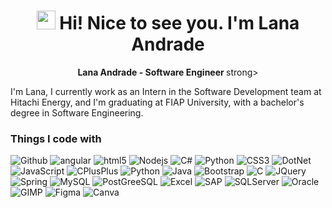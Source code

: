 <h1 align="center"><img src="https://emojis.slackmojis.com/emojis/images/1531849430/4246/blob-sunglasses.gif?1531849430" width="30"/> Hi! Nice to see you. I'm Lana Andrade </h1>
<p align="center"> <strong> Lana Andrade - Software Engineer </strong>strong><p>

<p>
  I'm Lana, I currently work as an Intern in the Software Development team at Hitachi Energy, and I'm graduating at FIAP University, with a bachelor's degree in Software Engineering.
</p>

<h3>Things I code with</h3>
<p>
  <img alt="Github" src="https://img.shields.io/badge/GitHub-100000?style=for-the-badge&logo=github&logoColor=white" />
  <img alt="angular" src="https://img.shields.io/badge/AngularJS-E23237?style=for-the-badge&logo=angularjs&logoColor=white" />
  <img alt="html5" src="https://img.shields.io/badge/HTML5-E34F26?style=for-the-badge&logo=html5&logoColor=white" />
  <img alt="Nodejs" src="https://img.shields.io/badge/Node.js-43853D?style=for-the-badge&logo=node.js&logoColor=white" />
  
  <img alt="C#" src="https://img.shields.io/badge/C%23-239120?style=for-the-badge&logo=c-sharp&logoColor=white" />
  <img alt="Python" src="https://img.shields.io/badge/Python-3776AB?style=for-the-badge&logo=python&logoColor=white" />
  <img alt="CSS3" src="https://img.shields.io/badge/CSS3-1572B6?style=for-the-badge&logo=css3&logoColor=white" />
  <img alt="DotNet" src="https://img.shields.io/badge/.NET-5C2D91?style=for-the-badge&logo=.net&logoColor=white" />
  <img alt="JavaScript" src="https://img.shields.io/badge/JavaScript-323330?style=for-the-badge&logo=javascript&logoColor=F7DF1E" />
  <img alt="CPlusPlus" src="https://img.shields.io/badge/C%2B%2B-00599C?style=for-the-badge&logo=c%2B%2B&logoColor=white" />
  <img alt="Python" src="https://img.shields.io/badge/Python-14354C?style=for-the-badge&logo=python&logoColor=white" />

  <img alt="Java" src="https://img.shields.io/badge/Java-ED8B00?style=for-the-badge&logo=openjdk&logoColor=white" />
  <img alt="Bootstrap" src="https://img.shields.io/badge/Bootstrap-563D7C?style=for-the-badge&logo=bootstrap&logoColor=white" />
  <img alt="C" src="https://img.shields.io/badge/C-00599C?style=for-the-badge&logo=c&logoColor=white" />
  <img alt="JQuery" src="https://img.shields.io/badge/jQuery-0769AD?style=for-the-badge&logo=jquery&logoColor=white" />

  <img alt="Spring" src="https://img.shields.io/badge/Spring-6DB33F?style=for-the-badge&logo=spring&logoColor=white" />
  <img alt="MySQL" src="https://img.shields.io/badge/MySQL-00000F?style=for-the-badge&logo=mysql&logoColor=white" />

  <img alt="PostGreeSQL" src="https://img.shields.io/badge/PostgreSQL-316192?style=for-the-badge&logo=postgresql&logoColor=white" />

  <img alt="Excel" src="https://img.shields.io/badge/Microsoft_Excel-217346?style=for-the-badge&logo=microsoft-excel&logoColor=white" />
  <img alt="SAP" src="https://img.shields.io/badge/SAP-0FAAFF?style=for-the-badge&logo=sap&logoColor=white" />

  <img alt="SQLServer" src="https://img.shields.io/badge/Microsoft%20SQL%20Server-CC2927?style=for-the-badge&logo=microsoft%20sql%20server&logoColor=white" />
  <img alt="Oracle" src="https://img.shields.io/badge/Oracle-F80000?style=for-the-badge&logo=Oracle&logoColor=white" />
  
  <img alt="GIMP" src="https://img.shields.io/badge/gimp-5C5543?style=for-the-badge&logo=gimp&logoColor=white" />
  <img alt="Figma" src="https://img.shields.io/badge/Figma-F24E1E?style=for-the-badge&logo=figma&logoColor=white" />
  <img alt="Canva" src="https://img.shields.io/badge/Canva-%2300C4CC.svg?&style=for-the-badge&logo=Canva&logoColor=white" />

</p>

